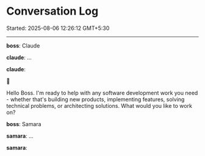 # Conversation Log

Started: 2025-08-06 12:26:12 GMT+5:30

---

**boss**: Claude

**claude**: ...

**claude**: 

🦧

Hello Boss. I'm ready to help with any software development work you need - whether that's building new products, implementing features, solving technical problems, or architecting solutions. What would you like to work on?



**boss**: Samara

**samara**: ...

**samara**: 

